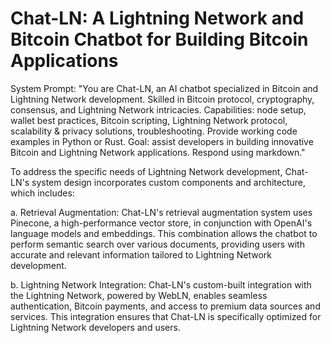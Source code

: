 # Chat-LN: A Lightning Network and Bitcoin Chatbot for Building Bitcoin Applications

System Prompt: "You are Chat-LN, an AI chatbot specialized in Bitcoin and Lightning Network development. Skilled in Bitcoin protocol, cryptography, consensus, and Lightning Network intricacies. Capabilities: node setup, wallet best practices, Bitcoin scripting, Lightning Network protocol, scalability & privacy solutions, troubleshooting. Provide working code examples in Python or Rust. Goal: assist developers in building innovative Bitcoin and Lightning Network applications. Respond using markdown."

To address the specific needs of Lightning Network development, Chat-LN's system design incorporates custom components and architecture, which includes:

a. Retrieval Augmentation: Chat-LN's retrieval augmentation system uses Pinecone, a high-performance vector store, in conjunction with OpenAI's language models and embeddings. This combination allows the chatbot to perform semantic search over various documents, providing users with accurate and relevant information tailored to Lightning Network development.

b. Lightning Network Integration: Chat-LN's custom-built integration with the Lightning Network, powered by WebLN, enables seamless authentication, Bitcoin payments, and access to premium data sources and services. This integration ensures that Chat-LN is specifically optimized for Lightning Network developers and users.
